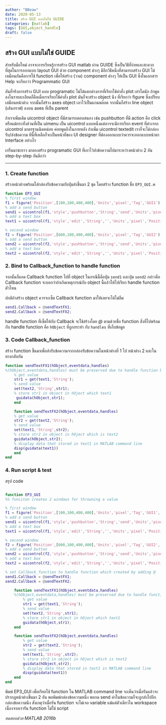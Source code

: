 ```yaml
---
author: "BBeaw"
date: 2020-05-13
title: สร้าง GUI แบบไม่ใช่ GUIDE
categories: [matlab]
tags: [GUI,object_handle]
draft: false
---
```


## สร้าง GUI แบบไม่ใช่ GUIDE

สำหรับมือใหม่ อาจจะการเรียนรู้การสร้าง GUI matlab ผ่าน GUIDE ซึ่งเป็นวิธีที่ง่ายและสะดวกที่สุดในการออกแบบ layout GUI ด้วย component ต่างๆ มีอีกวิธีหนึ่งที่สามารถสร้าง GUI ได้เหมือนกันคือการใช้ function เพื่อให้สร้าง (วาด) component ต่างๆ ให้เป็น GUI ซึ่งในเอกสาร Help จะเรียกว่า Programmatic GUI

อันที่จริงการสร้าง GUI แบบ programatic ไม่ได้แตกต่างการที่เรียกใช้คำสั่ง plot เท่าใดนัก ถ้าพูดลงในรายละเอียดก็คือเมื่อเราเรียกใช้คำสั่ง plot มันก็จะสร้าง object นึง ที่เรียกว่า figure ซึ่งเปรียบเสมือนหน้าต่าง จากนั้นก็สร้าง axes object เอาไว้เป็นแกนพล๊อต จากนั้นก็สร้าง line object (เส้นกราฟ) ลงบน axes ที่เป็น parent

ถ้าเราเพิ่มเติม uicontrol object ที่มีสามารถตอบสนอง เช่น pushbutton ที่มี action คือ click หรือแม้กระทั่งส่วนที่เป็น uimenu เป็น uicontrol แบบหนึ่งแต่อาจจะมีการเรียก event ที่ต่างจาก uicontrol มาตรฐานนิดหน่อย ค่อยพูดถึงในภายหลัง ถ้าเพิ่ม uicontrol textedit เราก็จะได้กล่องรับ/ส่งข้อความ ทีนี้ที่เหลือก็จะเป็นหน้าที่ของ UI designer ที่ต้องออกแบบว่าควรจะออกแบบหน้าตา Interface อย่างไร

เกริ่นมาซะยาว มาลองสร้าง programatic GUI ที่เอาไว้ส่งข้อความไปมาระหว่างหน้าต่าง 2 อัน step-by-step กันดีกว่า

---

### 1. Create function
สร้างหน้าต่างพร้อมใส่กล่องรับข้อความกับปุ่มส่งขึ้นมา 2 ชุด โดยสร้าง function ชื่อ `EP3_GUI.m` 
```MATLAB
function EP3_GUI
% first window
f1 = figure('Position',[100,100,400,400],'Units','pixel','Tag','GUI1');
% add a send button
send1 = uicontrol(f1,'style','pushbutton','String','send','Units','pixel','Position',[100,100,200,30]);
% add a text box
text1 = uicontrol(f1,'style','edit','String','','Units','pixel','Position',[100,300,200,30]);

% second window
f2 = figure('Position',[600,100,400,400],'Units','pixel','Tag','GUI2');
% add a send button
send2 = uicontrol(f2,'style','pushbutton','String','send','Units','pixel','Position',[100,100,200,30]);
% add a text box
text2 = uicontrol(f2,'style','edit','String','','Units','pixel','Position',[100,300,200,30]);
```

### 2. Bind to Callback_function to handle function

จากนั้นก็แอด Callback function ไปที่ object ในกรณีนี้คือปุ่ม `send1` และปุ่ม `send2` กล่าวคือ Callback function จะบอกว่าถ้าเกิดเหตุการณ์กับ object นี้แล้วให้ไปเรียก handle function ตัวไหน

ปกติถ้าสร้าง object ควรจะเซ็ต Callback function มาให้เลยจะได้ไม่ลืม

```MATLAB
send1.Callback = @sendTextFX1;
send2.Callback = @sendTextFX2;
```

handle function ที่เซ็ตให้กับ Callback จะใช้สร้างโดย *@* ตามด้วยชื่อ function
สิ่งที่ไปพร้อมกับ handle function คือ `hObject` ที่ถูกกระทำ กับ `handles` ที่เก็บข้อมูล 


### 3. Code Callback_function

สร้าง function ขึ้นมาเพื่อส่งรับข้อความจากกล่องรับข้อความในหน้าต่างที่ 1 ไป หน้าต่าง 2 และในทางกลับกัน

```MATLAB
function sendTextFX1(hObject,eventdata,handles)
%(hObject,eventdata,handles) must be preserved due to handle function by @
    % get value
    str1 = get(text1,'String');
    % send value
    set(text2,'String',str1);
    % store str1 in object in hOject which text1
     guidata(hObject,str1);
    end

    function sendTextFX2(hObject,eventdata,handles)
    % get value
    str2 = get(text2,'String');
    % send value
    set(text1,'String',str2);
    % store str2 in object in hOject which is text2
    guidata(hObject,str2);
    % display data that stored in text1 in MATLAB command line
    disp(guidata(text1))
    end
end
```

### 4. Run script & test
สรุป code

```MATLAB

function EP3_GUI
%% funciton creates 2 windows for throwning a value

% first window
f1 = figure('Position',[100,100,400,400],'Units','pixel','Tag','GUI1','Toolbar','none','Menubar','none');
% add a send button
send1 = uicontrol(f1,'style','pushbutton','String','send','Units','pixel','Position',[100,100,200,30]);
% add a text box
text1 = uicontrol(f1,'style','edit','String','','Units','pixel','Position',[100,300,200,30]);

% second window
f2 = figure('Position',[600,100,400,400],'Units','pixel','Tag','GUI2','Toolbar','none','Menubar','none');
% add a send button
send2 = uicontrol(f2,'style','pushbutton','String','send','Units','pixel','Position',[100,100,200,30]);
% add a text box
text2 = uicontrol(f2,'style','edit','String','','Units','pixel','Position',[100,300,200,30]);

% set Callback_function to handle function which created by adding @
send1.Callback = @sendTextFX1;
send2.Callback = @sendTextFX2;

    function sendTextFX1(hObject,eventdata,handles)
    %(hObject,eventdata,handles) must be preserved due to handle function by @
        % get value
        str1 = get(text1,'String');
        % send value
        set(text2,'String',str1);
        % store str1 in object in hOject which text1
        guidata(hObject,str1);
    end

    function sendTextFX2(hObject,eventdata,handles)
        % get value
        str2 = get(text2,'String');
        % send value
        set(text1,'String',str2);
        % store str2 in object in hOject which is text2
        guidata(hObject,str2);
        % display data that stored in text1 in MATLAB command line
        disp(guidata(text1))
    end
end
```
พิมพ์ EP3_GUI เพื่อเรียกใช้ function ใน MATLAB command line จะเห็นว่าเมื่อรันแล้วจะปรากฎหน้าต่างขึ้นมา 2 อัน พอพิมพ์กล่องข้อความหนึ่ง พอกด send ค่าในข้อความก็จะถูกส่งไปอีกกล่องข้อความนึง
สังเกตุว่าเมื่อรัน function จะไม่เจอ variable แม้แต่ตัวเดียวใน workspace เนื่องจากเรารัน function ไม่ใช่ script  

*ทดสอบด้วย MATLAB 2016b*


